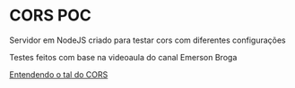 # CORS POC

Servidor em NodeJS criado para testar cors com diferentes configurações

Testes feitos com base na videoaula do canal Emerson Broga


[Entendendo o tal do CORS](https://www.youtube.com/watch?v=VZI1I3c6a2g)